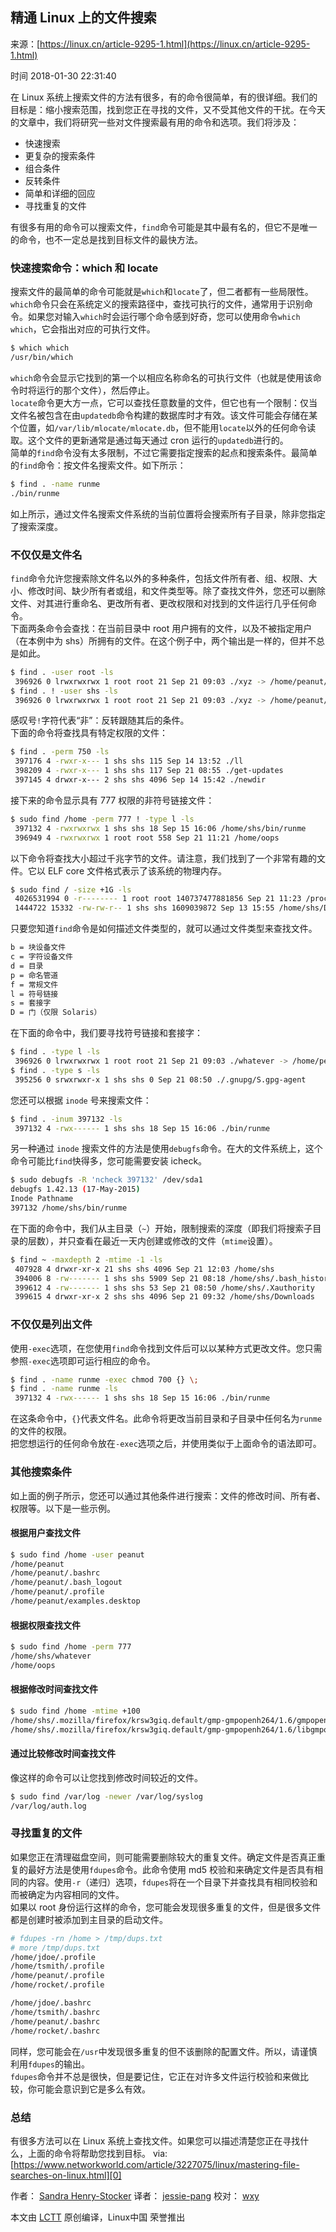 ## 精通 Linux 上的文件搜索

来源：[https://linux.cn/article-9295-1.html](https://linux.cn/article-9295-1.html)

时间 2018-01-30 22:31:40

在 Linux 系统上搜索文件的方法有很多，有的命令很简单，有的很详细。我们的目标是：缩小搜索范围，找到您正在寻找的文件，又不受其他文件的干扰。在今天的文章中，我们将研究一些对文件搜索最有用的命令和选项。我们将涉及：  

* 快速搜索  
* 更复杂的搜索条件  
* 组合条件  
* 反转条件  
* 简单和详细的回应  
* 寻找重复的文件  
  
有很多有用的命令可以搜索文件，`find`命令可能是其中最有名的，但它不是唯一的命令，也不一定总是找到目标文件的最快方法。  


### 快速搜索命令：which 和 locate
搜索文件的最简单的命令可能就是`which`和`locate`了，但二者都有一些局限性。`which`命令只会在系统定义的搜索路径中，查找可执行的文件，通常用于识别命令。如果您对输入`which`时会运行哪个命令感到好奇，您可以使用命令`which which`，它会指出对应的可执行文件。  

```sh
$ which which
/usr/bin/which
```
`which`命令会显示它找到的第一个以相应名称命名的可执行文件（也就是使用该命令时将运行的那个文件），然后停止。  
`locate`命令更大方一点，它可以查找任意数量的文件，但它也有一个限制：仅当文件名被包含在由`updatedb`命令构建的数据库时才有效。该文件可能会存储在某个位置，如`/var/lib/mlocate/mlocate.db`，但不能用`locate`以外的任何命令读取。这个文件的更新通常是通过每天通过 cron 运行的`updatedb`进行的。  
简单的`find`命令没有太多限制，不过它需要指定搜索的起点和搜索条件。最简单的`find`命令：按文件名搜索文件。如下所示：  

```sh
$ find . -name runme
./bin/runme
```
如上所示，通过文件名搜索文件系统的当前位置将会搜索所有子目录，除非您指定了搜索深度。


### 不仅仅是文件名
`find`命令允许您搜索除文件名以外的多种条件，包括文件所有者、组、权限、大小、修改时间、缺少所有者或组，和文件类型等。除了查找文件外，您还可以删除文件、对其进行重命名、更改所有者、更改权限和对找到的文件运行几乎任何命令。  
下面两条命令会查找：在当前目录中 root 用户拥有的文件，以及不被指定用户（在本例中为 shs）所拥有的文件。在这个例子中，两个输出是一样的，但并不总是如此。

```sh
$ find . -user root -ls
 396926 0 lrwxrwxrwx 1 root root 21 Sep 21 09:03 ./xyz -> /home/peanut/xyz
$ find . ! -user shs -ls
 396926 0 lrwxrwxrwx 1 root root 21 Sep 21 09:03 ./xyz -> /home/peanut/xyz
```
感叹号`!`字符代表“非”：反转跟随其后的条件。  
下面的命令将查找具有特定权限的文件：

```sh
$ find . -perm 750 -ls
 397176 4 -rwxr-x--- 1 shs shs 115 Sep 14 13:52 ./ll
 398209 4 -rwxr-x--- 1 shs shs 117 Sep 21 08:55 ./get-updates
 397145 4 drwxr-x--- 2 shs shs 4096 Sep 14 15:42 ./newdir
```
接下来的命令显示具有 777 权限的非符号链接文件：

```sh
$ sudo find /home -perm 777 ! -type l -ls
 397132 4 -rwxrwxrwx 1 shs shs 18 Sep 15 16:06 /home/shs/bin/runme
 396949 4 -rwxrwxrwx 1 root root 558 Sep 21 11:21 /home/oops
```
以下命令将查找大小超过千兆字节的文件。请注意，我们找到了一个非常有趣的文件。它以 ELF core 文件格式表示了该系统的物理内存。

```sh
$ sudo find / -size +1G -ls
 4026531994 0 -r-------- 1 root root 140737477881856 Sep 21 11:23 /proc/kcore
 1444722 15332 -rw-rw-r-- 1 shs shs 1609039872 Sep 13 15:55 /home/shs/Downloads/ubuntu-17.04-desktop-amd64.iso
```
只要您知道`find`命令是如何描述文件类型的，就可以通过文件类型来查找文件。  

```sh
b = 块设备文件
c = 字符设备文件
d = 目录
p = 命名管道
f = 常规文件
l = 符号链接
s = 套接字
D = 门（仅限 Solaris）
```
在下面的命令中，我们要寻找符号链接和套接字：

```sh
$ find . -type l -ls
 396926 0 lrwxrwxrwx 1 root root 21 Sep 21 09:03 ./whatever -> /home/peanut/whatever
$ find . -type s -ls
 395256 0 srwxrwxr-x 1 shs shs 0 Sep 21 08:50 ./.gnupg/S.gpg-agent
```
您还可以根据 `inode` 号来搜索文件：

```sh
$ find . -inum 397132 -ls
 397132 4 -rwx------ 1 shs shs 18 Sep 15 16:06 ./bin/runme
```
另一种通过 `inode` 搜索文件的方法是使用`debugfs`命令。在大的文件系统上，这个命令可能比`find`快得多，您可能需要安装 icheck。  

```sh
$ sudo debugfs -R 'ncheck 397132' /dev/sda1
debugfs 1.42.13 (17-May-2015)
Inode Pathname
397132 /home/shs/bin/runme
```
在下面的命令中，我们从主目录（`~`）开始，限制搜索的深度（即我们将搜索子目录的层数），并只查看在最近一天内创建或修改的文件（`mtime`设置）。  

```sh
$ find ~ -maxdepth 2 -mtime -1 -ls
 407928 4 drwxr-xr-x 21 shs shs 4096 Sep 21 12:03 /home/shs
 394006 8 -rw------- 1 shs shs 5909 Sep 21 08:18 /home/shs/.bash_history
 399612 4 -rw------- 1 shs shs 53 Sep 21 08:50 /home/shs/.Xauthority
 399615 4 drwxr-xr-x 2 shs shs 4096 Sep 21 09:32 /home/shs/Downloads
```


### 不仅仅是列出文件
使用`-exec`选项，在您使用`find`命令找到文件后可以以某种方式更改文件。您只需参照`-exec`选项即可运行相应的命令。  

```sh
$ find . -name runme -exec chmod 700 {} \;
$ find . -name runme -ls
 397132 4 -rwx------ 1 shs shs 18 Sep 15 16:06 ./bin/runme
```
在这条命令中，`{}`代表文件名。此命令将更改当前目录和子目录中任何名为`runme`的文件的权限。  
把您想运行的任何命令放在`-exec`选项之后，并使用类似于上面命令的语法即可。  


### 其他搜索条件
如上面的例子所示，您还可以通过其他条件进行搜索：文件的修改时间、所有者、权限等。以下是一些示例。


#### 根据用户查找文件

```sh
$ sudo find /home -user peanut
/home/peanut
/home/peanut/.bashrc
/home/peanut/.bash_logout
/home/peanut/.profile
/home/peanut/examples.desktop
```


#### 根据权限查找文件

```sh
$ sudo find /home -perm 777
/home/shs/whatever
/home/oops
```


#### 根据修改时间查找文件

```sh
$ sudo find /home -mtime +100
/home/shs/.mozilla/firefox/krsw3giq.default/gmp-gmpopenh264/1.6/gmpopenh264.info
/home/shs/.mozilla/firefox/krsw3giq.default/gmp-gmpopenh264/1.6/libgmpopenh264.so
```


#### 通过比较修改时间查找文件
像这样的命令可以让您找到修改时间较近的文件。

```sh
$ sudo find /var/log -newer /var/log/syslog
/var/log/auth.log
```


### 寻找重复的文件
如果您正在清理磁盘空间，则可能需要删除较大的重复文件。确定文件是否真正重复的最好方法是使用`fdupes`命令。此命令使用 md5 校验和来确定文件是否具有相同的内容。使用`-r`（递归）选项，`fdupes`将在一个目录下并查找具有相同校验和而被确定为内容相同的文件。  
如果以 root 身份运行这样的命令，您可能会发现很多重复的文件，但是很多文件都是创建时被添加到主目录的启动文件。

```sh
# fdupes -rn /home > /tmp/dups.txt
# more /tmp/dups.txt
/home/jdoe/.profile
/home/tsmith/.profile
/home/peanut/.profile
/home/rocket/.profile

/home/jdoe/.bashrc
/home/tsmith/.bashrc
/home/peanut/.bashrc
/home/rocket/.bashrc
```
同样，您可能会在`/usr`中发现很多重复的但不该删除的配置文件。所以，请谨慎利用`fdupes`的输出。  
`fdupes`命令并不总是很快，但是要记住，它正在对许多文件运行校验和来做比较，你可能会意识到它是多么有效。  


### 总结
有很多方法可以在 Linux 系统上查找文件。如果您可以描述清楚您正在寻找什么，上面的命令将帮助您找到目标。
via:    [https://www.networkworld.com/article/3227075/linux/mastering-file-searches-on-linux.html][0]
  
作者：    [Sandra Henry-Stocker][1]
译者：    [jessie-pang][2]
校对：    [wxy][3]
  
本文由    [LCTT][4]
原创编译，Linux中国 荣誉推出  



[0]: https://www.networkworld.com/article/3227075/linux/mastering-file-searches-on-linux.html
[1]: https://www.networkworld.com/author/Sandra-Henry_Stocker/
[2]: https://github.com/jessie-pang
[3]: https://github.com/wxy
[4]: https://github.com/LCTT/TranslateProject